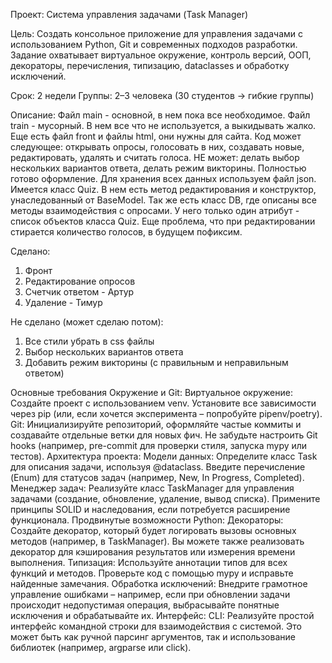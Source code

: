Проект: Система управления задачами (Task Manager)

Цель:
Создать консольное приложение для управления задачами с использованием Python, Git и современных подходов разработки. Задание охватывает виртуальное окружение, контроль версий, ООП, декораторы, перечисления, типизацию, dataclasses и обработку исключений.

Срок: 2 недели
Группы: 2–3 человека (30 студентов → гибкие группы)

Описание:
Файл main - основной, в нем пока все необходимое. Файл train - мусорный. В нем все что не используется, а выкидывать жалко. Еще есть файл front и файлы html, они нужны для сайта. Код может следующее: открывать опросы, голосовать в них, создавать новые, редактировать, удалять и считать голоса. НЕ может: делать выбор нескольких вариантов ответа, делать режим викторины.
Полностью готово оформление.
Для хранения всех данных используем файл json. 
Имеется класс Quiz. В нем есть метод редактирования и конструктор, унаследованный от BaseModel. Так же есть класс DB, где описаны все методы взаимодействия с опросами. У него только один атрибут - список объектов класса Quiz.
Еще проблема, что при редактировании стирается количество голосов, в будущем пофиксим.

Сделано:
1. Фронт
2. Редактирование опросов
3. Счетчик ответом - Артур
4. Удаление - Тимур

Не сделано (может сделаю потом):
1. Все стили убрать в css файлы
2. Выбор нескольких вариантов ответа
3. Добавить режим викторины (с правильным и неправильным ответом)

Основные требования
Окружение и Git:
Виртуальное окружение: Создайте проект с использованием venv. Установите все зависимости через pip (или, если хочется эксперимента – попробуйте pipenv/poetry).
Git: Инициализируйте репозиторий, оформляйте частые коммиты и создавайте отдельные ветки для новых фич. Не забудьте настроить Git hooks (например, pre-commit для проверки стиля, запуска mypy или тестов).
Архитектура проекта:
Модели данных: Определите класс Task для описания задачи, используя @dataclass. Введите перечисление (Enum) для статусов задач (например, New, In Progress, Completed).
Менеджер задач: Реализуйте класс TaskManager для управления задачами (создание, обновление, удаление, вывод списка). Примените принципы SOLID и наследования, если потребуется расширение функционала.
Продвинутые возможности Python:
Декораторы: Создайте декоратор, который будет логировать вызовы основных методов (например, в TaskManager). Вы можете также реализовать декоратор для кэширования результатов или измерения времени выполнения.
Типизация: Используйте аннотации типов для всех функций и методов. Проверьте код с помощью mypy и исправьте найденные замечания.
Обработка исключений: Внедрите грамотное управление ошибками – например, если при обновлении задачи происходит недопустимая операция, выбрасывайте понятные исключения и обрабатывайте их.
Интерфейс:
CLI: Реализуйте простой интерфейс командной строки для взаимодействия с системой. Это может быть как ручной парсинг аргументов, так и использование библиотек (например, argparse или click).
